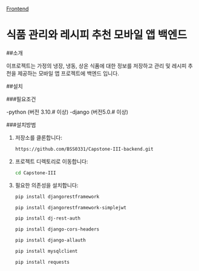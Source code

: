 ﻿[Frontend](https://github.com/BSS0331/Capstone-III)
 # 식품 관리와 레시피 추천 모바일 앱 백엔드

 ##소개

 이프로젝트는 가정의 냉장, 냉동, 상온 식품에 대한 정보를 저장하고 관리 및 레시피 추천을 제공하는 모바일 앱 프로젝트에 백엔드 입니다.

 ##설치

 ###필요조건

-python (버전 3.10.#  이상)
-django (버전5.0.# 이상)


###설치방범
1. 저장소를 클론합니다:
    ```bash
    https://github.com/BSS0331/Capstone-III-backend.git
    ```
2. 프로젝트 디렉토리로 이동합니다:
    ```bash
    cd Capstone-III
    ```
3. 필요한 의존성을 설치합니다:
    ```bash
    pip install djangorestframework
    ```
    ```bash
    pip install djangorestframework-simplejwt
    ```
    ```bash
    pip install dj-rest-auth
    ```
    ```bash
    pip install django-cors-headers
    ```
    ```bash
    pip install django-allauth
    ```
    ```bash
    pip install mysqlclient
    ```
    ```bash
    pip install requests
    ```

